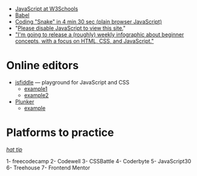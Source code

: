 
* [JavaScript at W3Schools](https://www.w3schools.com/js/default.asp)
* [Babel](https://babeljs.io/)
* [Coding "Snake" in 4 min 30 sec (plain browser JavaScript)](https://www.youtube.com/watch?v=xGmXxpIj6vs)
* "[Please disable JavaScript to view this site.](https://remysharp.com/2020/11/30/please-disable-javascript-to-view-this-site)"
* ["I'm going to release a (roughly) weekly infographic about beginner concepts, with a focus on HTML, CSS, and JavaScript."](https://twitter.com/AnnaJMcDougall/status/1416839590955134976)

# Online editors

* [jsfiddle](http://jsfiddle.net) &mdash; playground for JavaScript and CSS
  - [example1](http://jsfiddle.net/m26frngk/)
  - [example2](http://jsfiddle.net/arunpjohny/e4WhE/)
* [Plunker](http://plnkr.co/)
  - [example](http://plnkr.co/edit/UQL5Xa4yv6coCWIhmbyD)

# Platforms to practice
*[hat tip](http://web.archive.org/web/20210628223839/https://twitter.com/Insharamin/status/1409508044032024576)*

1- freecodecamp
2- Codewell
3- CSSBattle
4- Coderbyte
5- JavaScript30
6- Treehouse
7- Frontend Mentor
